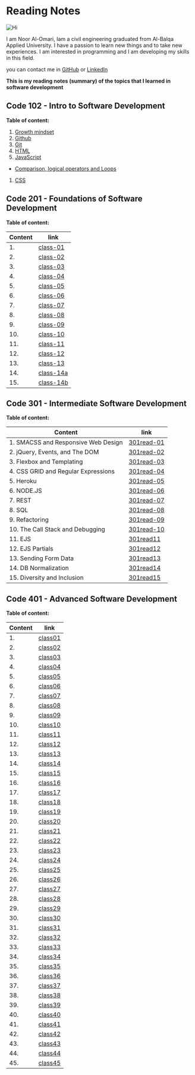 # Reading Notes 

![Hi](https://www.hi-agentur.de/images/LG_Hi%20Agentur.png)

I am Noor Al-Omari, Iam a civil engineering graduated from Al-Balqa Applied University. I have a passion to learn new things and to take new experiences. I am interested in programming and I am developing my skills in this field.

you can contact me in [GitHub](https://github.com/nooromari) or [LinkedIn](https://www.linkedin.com/in/noor-al-omari-596ba8196)

**This is my reading notes (summary) of the topics that I learned in software development**

## Code 102 - Intro to Software Development

**Table of content:**

1. [Growth mindset](https://nooromari.github.io/reading-notes/Growthmind)
1. [Github](https://nooromari.github.io/reading-notes/Read02a) 
1. [Git](https://nooromari.github.io/reading-notes/Read02b)
1. [HTML](https://nooromari.github.io/reading-notes/HTML)
1. [JavaScript](https://nooromari.github.io/reading-notes/read04)
  * [Comparison, logical operators and Loops](https://nooromari.github.io/reading-notes/read05)
1. [CSS](https://nooromari.github.io/reading-notes/read06) 



## Code 201 - Foundations of Software Development

**Table of content:**

| Content | link |
| ----------- | ----------- |
|1.  | [class-01](https://nooromari.github.io/reading-notes/201/class-01) | 
|2.  | [class-02](https://nooromari.github.io/reading-notes/201/class-02) | 
|3.  | [class-03](https://nooromari.github.io/reading-notes/201/class-03) | 
|4.  | [class-04](https://nooromari.github.io/reading-notes/201/class-04) | 
|5.  | [class-05](https://nooromari.github.io/reading-notes/201/class-05) | 
|6.  | [class-06](https://nooromari.github.io/reading-notes/201/class-06) | 
|7.  | [class-07](https://nooromari.github.io/reading-notes/201/class-07) | 
|8.  | [class-08](https://nooromari.github.io/reading-notes/201/class-08) | 
|9.  | [class-09](https://nooromari.github.io/reading-notes/201/class-09) | 
|10.  | [class-10](https://nooromari.github.io/reading-notes/201/class-10) | 
|11.  | [class-11](https://nooromari.github.io/reading-notes/201/class-11) | 
|12.  | [class-12](https://nooromari.github.io/reading-notes/201/class-12) | 
|13.  | [class-13](https://nooromari.github.io/reading-notes/201/class-13) | 
|14.  | [class-14a](https://nooromari.github.io/reading-notes/201/class-14a) | 
|15.  | [class-14b](https://nooromari.github.io/reading-notes/201/class-14b) | 


## Code 301 - Intermediate Software Development

**Table of content:**

| Content | link |
| ----------- | ----------- |
|1. SMACSS and Responsive Web Design | [301read-01](https://nooromari.github.io/reading-notes/301/301read-01) | 
|2. jQuery, Events, and The DOM | [301read-02](https://nooromari.github.io/reading-notes/301/301read-02) | 
|3. Flexbox and Templating | [301read-03](https://nooromari.github.io/reading-notes/301/301read-03) | 
|4. CSS GRID and Regular Expressions | [301read-04](https://nooromari.github.io/reading-notes/301/301read-04) | 
|5. Heroku | [301read-05](https://nooromari.github.io/reading-notes/301/301read-05) | 
|6. NODE.JS | [301read-06](https://nooromari.github.io/reading-notes/301/301read-06) | 
|7. REST | [301read-07](https://nooromari.github.io/reading-notes/301/301read-07) | 
|8. SQL | [301read-08](https://nooromari.github.io/reading-notes/301/301read-08) | 
|9. Refactoring | [301read-09](https://nooromari.github.io/reading-notes/301/301read-09) | 
|10. The Call Stack and Debugging | [301read-10](https://nooromari.github.io/reading-notes/301/301read-10) | 
|11. EJS | [301read11](https://nooromari.github.io/reading-notes/301/301read11) | 
|12. EJS Partials | [301read12](https://nooromari.github.io/reading-notes/301/301read12) | 
|13. Sending Form Data | [301read13](https://nooromari.github.io/reading-notes/301/301read13) | 
|14. DB Normalization | [301read14](https://nooromari.github.io/reading-notes/301/301read14) | 
|15. Diversity and Inclusion | [301read15](https://nooromari.github.io/reading-notes/301/301read15) | 


## Code 401 - Advanced Software Development

**Table of content:**

| Content | link |
| ----------- | ----------- |
|1. | [class01](https://nooromari.github.io/reading-notes/401/class01) | 
|2. | [class02](https://nooromari.github.io/reading-notes/401/class02) | 
|3. | [class03](https://nooromari.github.io/reading-notes/401/class03) | 
|4. | [class04](https://nooromari.github.io/reading-notes/401/class04) | 
|5. | [class05](https://nooromari.github.io/reading-notes/401/class05) | 
|6. | [class06](https://nooromari.github.io/reading-notes/401/class06) | 
|7. | [class07](https://nooromari.github.io/reading-notes/401/class07) | 
|8. | [class08](https://nooromari.github.io/reading-notes/401/class08) | 
|9. | [class09](https://nooromari.github.io/reading-notes/401/class09) | 
|10. | [class10](https://nooromari.github.io/reading-notes/401/class10) | 
|11. | [class11](https://nooromari.github.io/reading-notes/401/class11) | 
|12. | [class12](https://nooromari.github.io/reading-notes/401/class12) | 
|13. | [class13](https://nooromari.github.io/reading-notes/401/class13) | 
|14. | [class14](https://nooromari.github.io/reading-notes/401/class14) | 
|15. | [class15](https://nooromari.github.io/reading-notes/401/class15) | 
|16. | [class16](https://nooromari.github.io/reading-notes/401/class16) | 
|17. | [class17](https://nooromari.github.io/reading-notes/401/class17) | 
|18. | [class18](https://nooromari.github.io/reading-notes/401/class18) | 
|19. | [class19](https://nooromari.github.io/reading-notes/401/class19) | 
|20. | [class20](https://nooromari.github.io/reading-notes/401/class20) | 
|21. | [class21](https://nooromari.github.io/reading-notes/401/class21) | 
|22. | [class22](https://nooromari.github.io/reading-notes/401/class22) | 
|23. | [class23](https://nooromari.github.io/reading-notes/401/class23) | 
|24. | [class24](https://nooromari.github.io/reading-notes/401/class24) | 
|25. | [class25](https://nooromari.github.io/reading-notes/401/class25) | 
|26. | [class26](https://nooromari.github.io/reading-notes/401/class26) | 
|27. | [class27](https://nooromari.github.io/reading-notes/401/class27) | 
|28. | [class28](https://nooromari.github.io/reading-notes/401/class28) | 
|29. | [class29](https://nooromari.github.io/reading-notes/401/class29) | 
|30. | [class30](https://nooromari.github.io/reading-notes/401/class30) | 
|31. | [class31](https://nooromari.github.io/reading-notes/401/class31) | 
|32. | [class32](https://nooromari.github.io/reading-notes/401/class32) | 
|33. | [class33](https://nooromari.github.io/reading-notes/401/class33) | 
|34. | [class34](https://nooromari.github.io/reading-notes/401/class34) | 
|35. | [class35](https://nooromari.github.io/reading-notes/401/class35) | 
|36. | [class36](https://nooromari.github.io/reading-notes/401/class36) | 
|37. | [class37](https://nooromari.github.io/reading-notes/401/class37) | 
|38. | [class38](https://nooromari.github.io/reading-notes/401/class38) | 
|39. | [class39](https://nooromari.github.io/reading-notes/401/class39) | 
|40. | [class40](https://nooromari.github.io/reading-notes/401/class40) |
|41. | [class41](https://nooromari.github.io/reading-notes/401/class41) | 
|42. | [class42](https://nooromari.github.io/reading-notes/401/class42) | 
|43. | [class43](https://nooromari.github.io/reading-notes/401/class43) | 
|44. | [class44](https://nooromari.github.io/reading-notes/401/class44) | 
|45. | [class45](https://nooromari.github.io/reading-notes/401/class45) |  